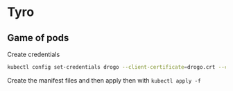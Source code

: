 # Tyro

## Game of pods

Create credentials

```bash
kubectl config set-credentials drogo --client-certificate=drogo.crt --client-key=drogo.key
```

Create the manifest files and then apply then with `kubectl apply -f`
